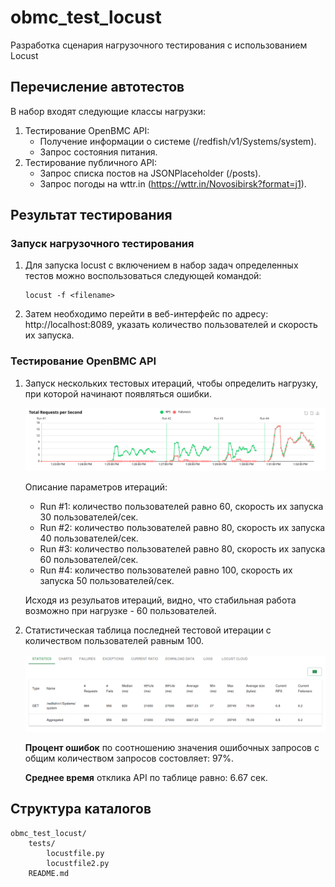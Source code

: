 # obmc_test_locust
Разработка сценария нагрузочного тестирования с использованием Locust

## Перечисление автотестов
В набор входят следующие классы нагрузки:
1) Тестирование OpenBMC API:
    - Получение информации о системе (/redfish/v1/Systems/system).
    - Запрос состояния питания.
2) Тестирование публичного API:
    - Запрос списка постов на JSONPlaceholder (/posts).
    - Запрос погоды на wttr.in (https://wttr.in/Novosibirsk?format=j1).

## Результат тестирования

### Запуск нагрузочного тестирования
1. Для запуска locust с включением в набор задач определенных тестов можно воспользоваться следующей командой:
   ```
   locust -f <filename>
   ```

2. Затем необходимо перейти в веб-интерфейс по адресу: http://localhost:8089, указать количество пользователей и скорость их запуска.

### Тестирование OpenBMC API
1. Запуск нескольких тестовых итераций, чтобы определить нагрузку, при которой начинают появляться ошибки.
   
   ![obmc_100_50_saturation](https://github.com/Doom-ux/obmc_test_locust/blob/media/openBmc_60_30_80_40_80_60_100_50.png)

   Описание параметров итераций:
    - Run #1: количество пользователей равно 60, скорость их запуска 30 пользователей/сек.
    - Run #2: количество пользователей равно 80, скорость их запуска 40 пользователей/сек.
    - Run #3: количество пользователей равно 80, скорость их запуска 60 пользователей/сек.
    - Run #4: количество пользователей равно 100, скорость их запуска 50 пользователей/сек.
   
   Исходя из резульатов итераций, видно, что стабильная работа возможно при нагрузке - 60 пользователей.

3. Статистическая таблица последней тестовой итерации с количеством пользователей равным 100.

   ![obmc_100_50_saturation](https://github.com/Doom-ux/obmc_test_locust/blob/media/openBmc_60_30_80_40_80_60_100_50_statistics.png)

   <p><b>Процент ошибок</b> по соотношению значения ошибочных запросов с общим количеством запросов состовляет: 97%.</p>
   <p><b>Среднее время</b> отклика API по таблице равно: 6.67 сек.</p>

## Структура каталогов

```
obmc_test_locust/
    tests/
        locustfile.py
        locustfile2.py
    README.md
```

